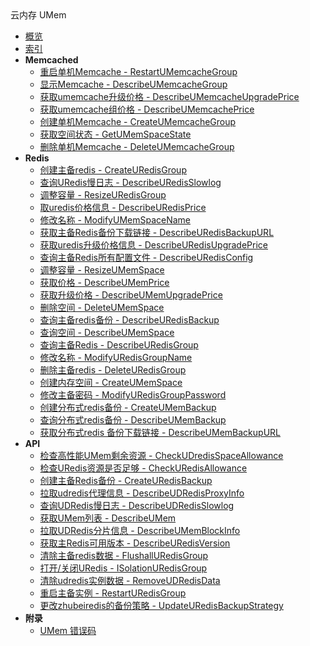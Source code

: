 <div class="sidebar_title icon__umem">云内存 UMem</div>

- [概览](api/umem-api/README.md)
- [索引](api/umem-api/index.md)
- **Memcached**
    - [重启单机Memcache - RestartUMemcacheGroup](api/umem-api/restart_umem_cache_group)
    - [显示Memcache - DescribeUMemcacheGroup](api/umem-api/describe_umem_cache_group)
    - [获取umemcache升级价格 - DescribeUMemcacheUpgradePrice](api/umem-api/describe_umem_cache_upgrade_price)
    - [获取umemcache组价格 - DescribeUMemcachePrice](api/umem-api/describe_umem_cache_price)
    - [创建单机Memcache - CreateUMemcacheGroup](api/umem-api/create_umem_cache_group)
    - [获取空间状态 - GetUMemSpaceState](api/umem-api/get_umem_space_state)
    - [删除单机Memcache - DeleteUMemcacheGroup](api/umem-api/delete_umem_cache_group)
- **Redis**
    - [创建主备redis - CreateURedisGroup](api/umem-api/create_uredis_group)
    - [查询URedis慢日志 - DescribeURedisSlowlog](api/umem-api/describe_uredis_slowlog)
    - [调整容量 - ResizeURedisGroup](api/umem-api/resize_uredis_group)
    - [取uredis价格信息 - DescribeURedisPrice](api/umem-api/describe_uredis_price)
    - [修改名称 - ModifyUMemSpaceName](api/umem-api/modify_umem_space_name)
    - [获取主备Redis备份下载链接 - DescribeURedisBackupURL](api/umem-api/describe_uredis_backup_url)
    - [获取uredis升级价格信息 - DescribeURedisUpgradePrice](api/umem-api/describe_uredis_upgrade_price)
    - [查询主备Redis所有配置文件 - DescribeURedisConfig](api/umem-api/describe_uredis_config)
    - [调整容量 - ResizeUMemSpace](api/umem-api/resize_umem_space)
    - [获取价格 - DescribeUMemPrice](api/umem-api/describe_umem_price)
    - [获取升级价格 - DescribeUMemUpgradePrice](api/umem-api/describe_umem_upgrade_price)
    - [删除空间 - DeleteUMemSpace](api/umem-api/delete_umem_space)
    - [查询主备redis备份 - DescribeURedisBackup](api/umem-api/describe_uredis_backup)
    - [查询空间 - DescribeUMemSpace](api/umem-api/describe_umem_space)
    - [查询主备Redis - DescribeURedisGroup](api/umem-api/describe_uredis_group)
    - [修改名称 - ModifyURedisGroupName](api/umem-api/modify_uredis_group_name)
    - [删除主备redis - DeleteURedisGroup](api/umem-api/delete_uredis_group)
    - [创建内存空间 - CreateUMemSpace](api/umem-api/create_umem_space)
    - [修改主备密码 - ModifyURedisGroupPassword](api/umem-api/modify_uredis_group_password)
    - [创建分布式redis备份 - CreateUMemBackup](api/umem-api/create_umem_backup)
    - [查询分布式redis备份 - DescribeUMemBackup](api/umem-api/describe_umem_backup)
    - [获取分布式redis 备份下载链接 - DescribeUMemBackupURL](api/umem-api/describe_umem_backup_url)
- **API**
    - [检查高性能UMem剩余资源 - CheckUDredisSpaceAllowance](api/umem-api/check_udredis_space_allowance)
    - [检查URedis资源是否足够 - CheckURedisAllowance](api/umem-api/check_uredis_allowance)
    - [创建主备Redis备份 - CreateURedisBackup](api/umem-api/create_uredis_backup)
    - [拉取udredis代理信息 - DescribeUDRedisProxyInfo](api/umem-api/describe_ud_redis_proxy_info)
    - [查询UDRedis慢日志 - DescribeUDRedisSlowlog](api/umem-api/describe_ud_redis_slowlog)
    - [获取UMem列表 - DescribeUMem](api/umem-api/describe_umem)
    - [拉取UDRedis分片信息 - DescribeUMemBlockInfo](api/umem-api/describe_umem_block_info)
    - [获取主Redis可用版本 - DescribeURedisVersion](api/umem-api/describe_uredis_version)
    - [清除主备redis数据 - FlushallURedisGroup](api/umem-api/flushall_uredis_group)
    - [打开/关闭URedis - ISolationURedisGroup](api/umem-api/i_solation_uredis_group)
    - [清除udredis实例数据 - RemoveUDRedisData](api/umem-api/remove_ud_redis_data)
    - [重启主备实例 - RestartURedisGroup](api/umem-api/restart_uredis_group)
    - [更改zhubeiredis的备份策略 - UpdateURedisBackupStrategy](api/umem-api/update_uredis_backup_strategy)
- **附录**
  - [UMem 错误码](api/umem-api/error_code)
